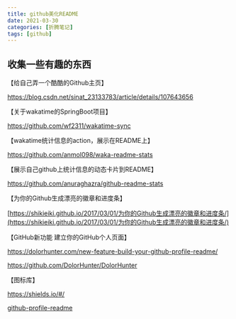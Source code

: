 ```yaml
---
title: github美化README
date: 2021-03-30
categories: [折腾笔记]
tags: [github]
---
```


## 收集一些有趣的东西

【给自己弄一个酷酷的Github主页】

https://blog.csdn.net/sinat_23133783/article/details/107643656

【关于wakatime的SpringBoot项目】

https://github.com/wf2311/wakatime-sync 

【wakatime统计信息的action，展示在README上】

https://github.com/anmol098/waka-readme-stats 

【展示自己github上统计信息的动态卡片到README】

https://github.com/anuraghazra/github-readme-stats 

【为你的Github生成漂亮的徽章和进度条】

[https://shikieiki.github.io/2017/03/01/为你的Github生成漂亮的徽章和进度条/](https://shikieiki.github.io/2017/03/01/为你的Github生成漂亮的徽章和进度条/) 

【GitHub新功能 建立你的GitHub个人页面】

https://dolorhunter.com/new-feature-build-your-github-profile-readme/

https://github.com/DolorHunter/DolorHunter

【图标库】

https://shields.io/#/

[github-profile-readme](https://github.com/abhisheknaiidu/awesome-github-profile-readme)

